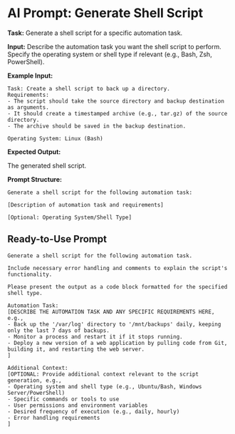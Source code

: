 # AI Prompt: Generate Shell Script

**Task:** Generate a shell script for a specific automation task.

**Input:** Describe the automation task you want the shell script to perform. Specify the operating system or shell type if relevant (e.g., Bash, Zsh, PowerShell).

**Example Input:**

```
Task: Create a shell script to back up a directory.
Requirements:
- The script should take the source directory and backup destination as arguments.
- It should create a timestamped archive (e.g., tar.gz) of the source directory.
- The archive should be saved in the backup destination.

Operating System: Linux (Bash)
```

**Expected Output:**

The generated shell script.

**Prompt Structure:**

```
Generate a shell script for the following automation task:

[Description of automation task and requirements]

[Optional: Operating System/Shell Type]
```

## Ready-to-Use Prompt

```
Generate a shell script for the following automation task.

Include necessary error handling and comments to explain the script's functionality.

Please present the output as a code block formatted for the specified shell type.

Automation Task:
[DESCRIBE THE AUTOMATION TASK AND ANY SPECIFIC REQUIREMENTS HERE, e.g.,
- Back up the '/var/log' directory to '/mnt/backups' daily, keeping only the last 7 days of backups.
- Monitor a process and restart it if it stops running.
- Deploy a new version of a web application by pulling code from Git, building it, and restarting the web server.
]

Additional Context:
[OPTIONAL: Provide additional context relevant to the script generation, e.g.,
- Operating system and shell type (e.g., Ubuntu/Bash, Windows Server/PowerShell)
- Specific commands or tools to use
- User permissions and environment variables
- Desired frequency of execution (e.g., daily, hourly)
- Error handling requirements
]
